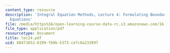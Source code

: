 ```yaml
---
content_type: resource
description: 'Integral Equation Methods, Lecture 4: Formulating Boundary Integral
  Equations'
file: /media/https%3A/open-learning-course-data-rc.s3.amazonaws.com/16-920j-numerical-methods-for-partial-differential-equations-sma-5212-spring-2003/884716526199fb9b5373cefc8a233997_lec24.pdf
file_type: application/pdf
resourcetype: Document
title: lec24.pdf
uid: 88471652-6199-fb9b-5373-cefc8a233997
---
```

